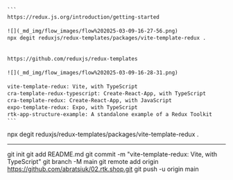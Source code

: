     ```
    https://redux.js.org/introduction/getting-started

    ![](_md_img/flow_images/flow%202025-03-09-16-27-56.png)
    npx degit reduxjs/redux-templates/packages/vite-template-redux .


    https://github.com/reduxjs/redux-templates

    ![](_md_img/flow_images/flow%202025-03-09-16-28-31.png)

    vite-template-redux: Vite, with TypeScript
    cra-template-redux-typescript: Create-React-App, with TypeScript
    cra-template-redux: Create-React-App, with JavaScript
    expo-template-redux: Expo, with TypeScript
    rtk-app-structure-example: A standalone example of a Redux Toolkit
    ```

npx degit reduxjs/redux-templates/packages/vite-template-redux .

-----------------------

git init
git add README.md
git commit -m "vite-template-redux: Vite, with TypeScript"
git branch -M main
git remote add origin https://github.com/abratsiuk/02.rtk.shop.git
git push -u origin main

